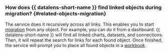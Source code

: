 ### How does {{ datalens-short-name }} find linked objects during migration? {#related-objects-migration}

The service does it recursively across all links. This enables you to start [migration](../../datalens/workbooks-collections/migrations.md) from any object. For example, you can do it from a dashboard. {{ datalens-short-name }} will find all linked charts, datasets, and connections. Then, it will repeat the search for links for each found object. Once finished, the service will prompt you to place all found objects in a [workbook](../../datalens/workbooks-collections/index.md).